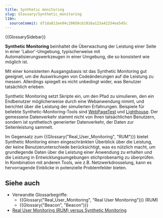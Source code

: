 ```yaml
---
title: Synthetic monitoring
slug: Glossary/Synthetic_monitoring
l10n:
  sourceCommit: d71da812ee94c20658cb1916a123a42254ea545c
---
```


{{GlossarySidebar}}

**Synthetic Monitoring** beinhaltet die Überwachung der Leistung einer Seite in einer 'Labor'-Umgebung, typischerweise mit Automatisierungswerkzeugen in einer Umgebung, die so konsistent wie möglich ist.

Mit einer konsistenten Ausgangsbasis ist das Synthetic Monitoring gut geeignet, um die Auswirkungen von Codeänderungen auf die Leistung zu messen. Allerdings spiegelt es nicht unbedingt wider, was Benutzer tatsächlich erleben.

Synthetic Monitoring setzt Skripte ein, um den Pfad zu simulieren, den ein Endbenutzer möglicherweise durch eine Webanwendung nimmt, und berichtet über die Leistung der simulierten Erfahrungen. Beispiele für beliebte Synthetic-Monitoring-Tools sind [WebPageTest](https://www.webpagetest.org/) und [Lighthouse](https://developer.chrome.com/docs/lighthouse/overview/). Der gemessene Datenverkehr stammt nicht von Ihren tatsächlichen Benutzern, sondern ist synthetisch generierter Datenverkehr, der Daten zur Seitenleistung sammelt.

Im Gegensatz zum {{Glossary("Real_User_Monitoring", "RUM")}} bietet Synthetic Monitoring einen eingeschränkten Überblick über die Leistung, der keine Benutzerunterschiede berücksichtigt, was es nützlich macht, um grundlegende Daten über die Leistung einer Anwendung zu erhalten und die Leistung in Entwicklungsumgebungen stichprobenartig zu überprüfen. In Kombination mit anderen Tools, wie z.B. Netzwerkdrosselung, kann es hervorragende Einblicke in potenzielle Problemfelder bieten.

## Siehe auch

- Verwandte Glossarbegriffe:
  - {{Glossary("Real_User_Monitoring", "Real User Monitoring")}} (RUM)
  - {{Glossary("Beacon", "Beacon")}}
- [Real User Monitoring (RUM) versus Synthetic Monitoring](/de/docs/Web/Performance/Rum-vs-Synthetic)
